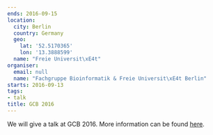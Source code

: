 ```yaml
---
ends: 2016-09-15
location:
  city: Berlin
  country: Germany
  geo:
    lat: '52.5170365'
    lon: '13.3888599'
  name: "Freie Universit\xE4t"
organiser:
  email: null
  name: "Fachgruppe Bioinformatik & Freie Universit\xE4t Berlin"
starts: 2016-09-13
tags:
- talk
title: GCB 2016
---
```


We will give a talk at GCB 2016. More information can be found [here](http://www.gcb2016.de/home).
